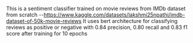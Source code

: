 This is a sentiment classifier trained on movie reviews from IMDb dataset from scratch --https://www.kaggle.com/datasets/lakshmi25npathi/imdb-dataset-of-50k-movie-reviews
It uses bert architecture for classifying reviews as positive or negative with 0.84 precision, 0.80 recall and 0.83 f1 score after training for 10 epochs
